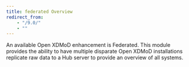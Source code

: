 ```yaml
---
title: federated Overview
redirect_from:
    - "/9.0/"
    - ""
---
```


An available Open XDMoD enhancement is Federated. This module provides the
ability to have multiple disparate Open XDMoD installations replicate raw data
to a Hub server to provide an overview of all systems.
